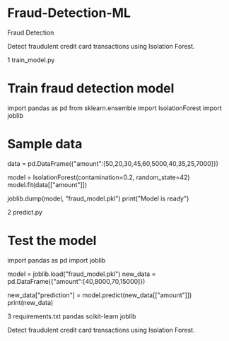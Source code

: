 # Fraud-Detection-ML

Fraud Detection 

Detect fraudulent credit card transactions using Isolation Forest.


1 train_model.py
# Train fraud detection model
import pandas as pd
from sklearn.ensemble import IsolationForest
import joblib

# Sample data
data = pd.DataFrame({"amount":[50,20,30,45,60,5000,40,35,25,7000]})

model = IsolationForest(contamination=0.2, random_state=42)
model.fit(data[["amount"]])

joblib.dump(model, "fraud_model.pkl")
print("Model is ready")

2 predict.py
# Test the model
import pandas as pd
import joblib

model = joblib.load("fraud_model.pkl")
new_data = pd.DataFrame({"amount":[40,8000,70,15000]})

new_data["prediction"] = model.predict(new_data[["amount"]])
print(new_data)

3 requirements.txt
pandas
scikit-learn
joblib


Detect fraudulent credit card transactions using Isolation Forest.

